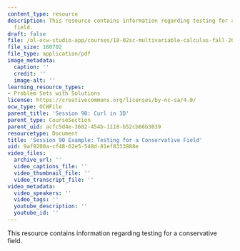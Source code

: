 ```yaml
---
content_type: resource
description: This resource contains information regarding testing for a conservative
  field.
draft: false
file: /ol-ocw-studio-app/courses/18-02sc-multivariable-calculus-fall-2010/9af9200acf4862e5548d81ef8333888e_MIT18_02SC_we_90_comb.pdf
file_size: 160702
file_type: application/pdf
image_metadata:
  caption: ''
  credit: ''
  image-alt: ''
learning_resource_types:
- Problem Sets with Solutions
license: https://creativecommons.org/licenses/by-nc-sa/4.0/
ocw_type: OCWFile
parent_title: 'Session 90: Curl in 3D'
parent_type: CourseSection
parent_uid: acfc5d4e-3602-454b-1118-b52cb66b3039
resourcetype: Document
title: 'Session 90 Example: Testing for a Conservative Field'
uid: 9af9200a-cf48-62e5-548d-81ef8333888e
video_files:
  archive_url: ''
  video_captions_file: ''
  video_thumbnail_file: ''
  video_transcript_file: ''
video_metadata:
  video_speakers: ''
  video_tags: ''
  youtube_description: ''
  youtube_id: ''
---
```

This resource contains information regarding testing for a conservative field.